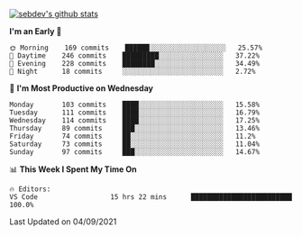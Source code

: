 [![sebdev's github stats](https://github-readme-stats.vercel.app/api?username=sebdeveloper6952&theme=vue-dark)](https://github.com/anuraghazra/github-readme-stats)
<!--START_SECTION:waka-->
**I'm an Early 🐤** 

```text
🌞 Morning    169 commits    ██████░░░░░░░░░░░░░░░░░░░   25.57% 
🌆 Daytime    246 commits    █████████░░░░░░░░░░░░░░░░   37.22% 
🌃 Evening    228 commits    ████████░░░░░░░░░░░░░░░░░   34.49% 
🌙 Night      18 commits     ░░░░░░░░░░░░░░░░░░░░░░░░░   2.72%

```
📅 **I'm Most Productive on Wednesday** 

```text
Monday       103 commits    ████░░░░░░░░░░░░░░░░░░░░░   15.58% 
Tuesday      111 commits    ████░░░░░░░░░░░░░░░░░░░░░   16.79% 
Wednesday    114 commits    ████░░░░░░░░░░░░░░░░░░░░░   17.25% 
Thursday     89 commits     ███░░░░░░░░░░░░░░░░░░░░░░   13.46% 
Friday       74 commits     ██░░░░░░░░░░░░░░░░░░░░░░░   11.2% 
Saturday     73 commits     ██░░░░░░░░░░░░░░░░░░░░░░░   11.04% 
Sunday       97 commits     ███░░░░░░░░░░░░░░░░░░░░░░   14.67%

```


📊 **This Week I Spent My Time On** 

```text
🔥 Editors: 
VS Code                  15 hrs 22 mins      █████████████████████████   100.0%

```


 Last Updated on 04/09/2021
<!--END_SECTION:waka-->
